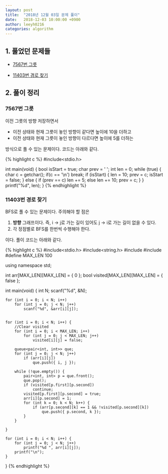 ```yaml
---
layout: post
title:  "2018년 12월 03일 문제 풀이"
date:   2018-12-03 10:00:00 +0900
author: leeyh0216
categories: algorithm
---
```


## 1. 풀었던 문제들

* [7567번 그릇](https://www.acmicpc.net/problem/7567)

* [11403번 경로 찾기](https://www.acmicpc.net/problem/11403)

## 2. 풀이 정리

### 7567번 그릇

이전 그릇의 방향 저장하면서

* 이전 상태와 현재 그릇이 놓인 방향이 같다면 높이에 10을 더하고
* 이전 상태와 현재 그릇이 놓인 방향이 다르다면 높이에 5를 더하는

방식으로 풀 수 있는 문제이다. 코드는 아래와 같다.

{% highlight c %}
#include<stdio.h>

int main(void) {
	bool isStart = true;
	char prev = ' ';
	int len = 0;
	while (true) {
		char c = getchar();
		if(c == '\n')
			break;
		if (isStart) {
			len = 10;
			prev = c;
			isStart = false;
		}
		else {
			if (prev == c)
				len += 5;
			else
				len += 10;
			prev = c;
		}
	}
	printf("%d", len);
}
{% endhighlight %}

### 11403번 경로 찾기

BFS로 풀 수 있는 문제이다. 주의해야 할 점은

1. **방향** 그래프이다. 즉, i -> j로 가는 길이 있어도 j -> i로 가는 길이 없을 수 있다.
2. 각 정점별로 BFS를 한번씩 수행해야 한다.

이다. 풀이 코드는 아래와 같다.

{% highlight c %}
#include<stdio.h>
#include<string.h>
#include<queue>
#include<utility>
#define MAX_LEN 100

using namespace std;

int arr[MAX_LEN][MAX_LEN] = { 0 };
bool visited[MAX_LEN][MAX_LEN] = { false };

int main(void) {
	int N;
	scanf("%d", &N);

	for (int i = 0; i < N; i++) 
		for (int j = 0; j < N; j++) 
			scanf("%d", &arr[i][j]);
	

	for (int i = 0; i < N; i++) {
		//Clear visited
		for (int i = 0; i < MAX_LEN; i++)
			for (int j = 0; j < MAX_LEN; j++)
				visited[i][j] = false;

		queue<pair<int, int>> que;
		for (int j = 0; j < N; j++)
			if (arr[i][j])
				que.push({ i, j });

		while (!que.empty()) {
			pair<int, int> p = que.front();
			que.pop();
			if (visited[p.first][p.second])
				continue;
			visited[p.first][p.second] = true;
			arr[i][p.second] = 1;
			for (int k = 0; k < N; k++) {
				if (arr[p.second][k] == 1 && !visited[p.second][k])
					que.push({ p.second, k });
			}
		}
		
	}

	for (int i = 0; i < N; i++) {
		for (int j = 0; j < N; j++)
			printf("%d ", arr[i][j]);
		printf("\n");
	}
}
{% endhighlight %}